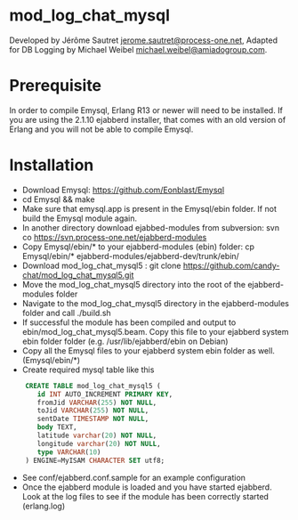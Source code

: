 mod_log_chat_mysql
============

Developed by Jérôme Sautret <jerome.sautret@process-one.net>, Adapted for DB Logging by Michael Weibel <michael.weibel@amiadogroup.com>.

Prerequisite
============
In order to compile Emysql, Erlang R13 or newer will need to be installed.
If you are using the 2.1.10 ejabberd installer, that comes with an old version of Erlang and you will not be able to compile Emysql.

Installation
============
  * Download Emysql: https://github.com/Eonblast/Emysql
  * cd Emysql && make
  * Make sure that emysql.app is present in the Emysql/ebin folder. If not build the Emysql module again.
  * In another directory download ejabbed-modules from subversion: svn co https://svn.process-one.net/ejabberd-modules
  * Copy Emysql/ebin/* to your ejabberd-modules (ebin) folder: cp Emysql/ebin/* ejabberd-modules/ejabberd-dev/trunk/ebin/
  * Download mod_log_chat_mysql5 : git clone https://github.com/candy-chat/mod_log_chat_mysql5.git
  * Move the mod_log_chat_mysql5 directory into the root of the ejabberd-modules folder
  * Navigate to the mod_log_chat_mysql5 directory in the ejabberd-modules folder and call ./build.sh
  * If successful the module has been compiled and output to ebin/mod_log_chat_mysql5.beam. Copy this file to your ejabberd system ebin folder folder (e.g. /usr/lib/ejabberd/ebin on Debian)
  * Copy all the Emysql files to your ejabberd system ebin folder as well. (Emysql/ebin/*)
  * Create required mysql table like this

```sql
    CREATE TABLE mod_log_chat_mysql5 (
       id INT AUTO_INCREMENT PRIMARY KEY,
       fromJid VARCHAR(255) NOT NULL, 
       toJid VARCHAR(255) NOT NULL, 
       sentDate TIMESTAMP NOT NULL, 
       body TEXT, 
       latitude varchar(20) NOT NULL,
       longitude varchar(20) NOT NULL,
       type VARCHAR(10)
    ) ENGINE=MyISAM CHARACTER SET utf8;
```
  * See conf/ejabberd.conf.sample for an example configuration
  * Once the ejabberd module is loaded and you have started ejabberd.  Look at the log files to see if the module has been correctly started (erlang.log) 
